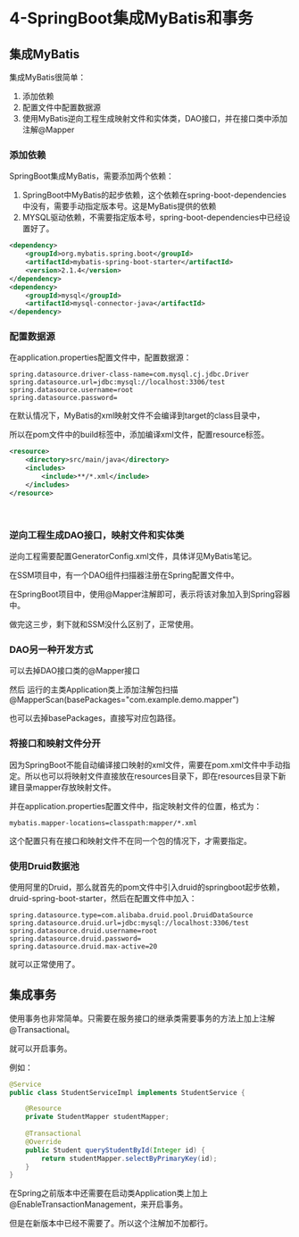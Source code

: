 # 4-SpringBoot集成MyBatis和事务

## 集成MyBatis



集成MyBatis很简单：

1. 添加依赖
2. 配置文件中配置数据源
3. 使用MyBatis逆向工程生成映射文件和实体类，DAO接口，并在接口类中添加注解@Mapper



### 添加依赖

SpringBoot集成MyBatis，需要添加两个依赖：

1. SpringBoot中MyBatis的起步依赖，这个依赖在spring-boot-dependencies中没有，需要手动指定版本号。这是MyBatis提供的依赖
2. MYSQL驱动依赖，不需要指定版本号，spring-boot-dependencies中已经设置好了。

```xml
<dependency>
    <groupId>org.mybatis.spring.boot</groupId>
    <artifactId>mybatis-spring-boot-starter</artifactId>
    <version>2.1.4</version>
</dependency>
<dependency>
    <groupId>mysql</groupId>
    <artifactId>mysql-connector-java</artifactId>
</dependency>
```



### 配置数据源

在application.properties配置文件中，配置数据源：

```properties
spring.datasource.driver-class-name=com.mysql.cj.jdbc.Driver
spring.datasource.url=jdbc:mysql://localhost:3306/test
spring.datasource.username=root
spring.datasource.password=
```

在默认情况下，MyBatis的xml映射文件不会编译到target的class目录中，

所以在pom文件中的build标签中，添加编译xml文件，配置resource标签。

```xml
<resource>
    <directory>src/main/java</directory>
    <includes>
        <include>**/*.xml</include>
    </includes>
</resource>
```

​	

### 逆向工程生成DAO接口，映射文件和实体类

逆向工程需要配置GeneratorConfig.xml文件，具体详见MyBatis笔记。

在SSM项目中，有一个DAO组件扫描器注册在Spring配置文件中。

在SpringBoot项目中，使用@Mapper注解即可，表示将该对象加入到Spring容器中。

做完这三步，剩下就和SSM没什么区别了，正常使用。





### DAO另一种开发方式

可以去掉DAO接口类的@Mapper接口

然后 运行的主类Application类上添加注解包扫描@MapperScan(basePackages="com.example.demo.mapper")

也可以去掉basePackages，直接写对应包路径。



### 将接口和映射文件分开

因为SpringBoot不能自动编译接口映射的xml文件，需要在pom.xml文件中手动指定。所以也可以将映射文件直接放在resources目录下，即在resources目录下新建目录mapper存放映射文件。

并在application.properties配置文件中，指定映射文件的位置，格式为：

```properties
mybatis.mapper-locations=classpath:mapper/*.xml
```

这个配置只有在接口和映射文件不在同一个包的情况下，才需要指定。



### 使用Druid数据池

使用阿里的Druid，那么就首先的pom文件中引入druid的springboot起步依赖，druid-spring-boot-starter，然后在配置文件中加入：

```properties
spring.datasource.type=com.alibaba.druid.pool.DruidDataSource
spring.datasource.druid.url=jdbc:mysql://localhost:3306/test
spring.datasource.druid.username=root
spring.datasource.druid.password=
spring.datasource.druid.max-active=20
```

就可以正常使用了。





## 集成事务

使用事务也非常简单。只需要在服务接口的继承类需要事务的方法上加上注解@Transactional。

就可以开启事务。

例如：

```java
@Service
public class StudentServiceImpl implements StudentService {

    @Resource
    private StudentMapper studentMapper;
    	
    @Transactional
    @Override
    public Student queryStudentById(Integer id) {
        return studentMapper.selectByPrimaryKey(id);
    }
}
```





在Spring之前版本中还需要在启动类Application类上加上@EnableTransactionManagement，来开启事务。

但是在新版本中已经不需要了。所以这个注解加不加都行。
